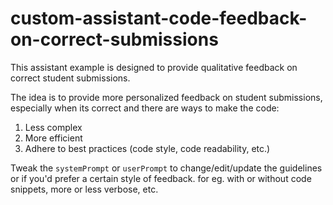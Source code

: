 # custom-assistant-code-feedback-on-correct-submissions

This assistant example is designed to provide qualitative feedback on correct student submissions.

The idea is to provide more personalized feedback on student submissions, especially when its correct and there are ways to make the code:
1. Less complex
2. More efficient
3. Adhere to best practices (code style, code readability, etc.)

Tweak the `systemPrompt` or `userPrompt` to change/edit/update the guidelines or if you'd prefer a certain style of feedback. 
for eg. with or without code snippets, more or less verbose, etc.
